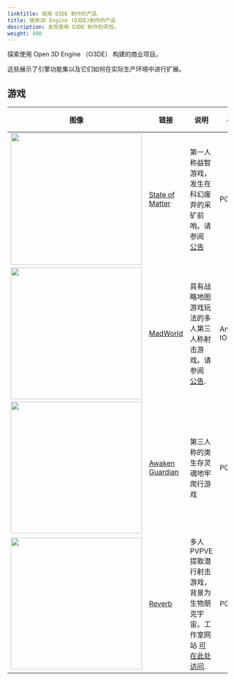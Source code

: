 ```yaml
---
linktitle: 使用 O3DE 制作的产品
title: 使用3D Engine (O3DE)制作的产品
description: 发现使用 O3DE 制作的项目。
weight: 400
---
```


探索使用 Open 3D Engine （O3DE） 构建的商业项目。

这些展示了引擎功能集以及它们如何在实际生产环境中进行扩展。

## 游戏

| 图像 | 链接 | 说明 | 平台 | 发布日期 |
|----|----|----|----|------|
| <img src="/images/learning-guide/made-with-o3de/games/state-of-matter.jpg" width="300px" /> | [State of Matter](https://store.steampowered.com/app/2844240/State_of_Matter/) | 第一人称益智游戏，发生在科幻废弃的采矿前哨。请参阅 [公告](https://o3de.org/state-of-matter-now-live/) | PC | 19 July 2024 |
| <img src="/images/learning-guide/made-with-o3de/games/madworld.webp" width="300px" /> | [MadWorld](https://www.carbonated.com/) | 具有战略地图游戏玩法的多人第三人称射击游戏。请参阅 [公告](https://o3de.org/carbonated-inc-heralds-open-mobile-game-development-on-o3de-with-madworld/). | Android, IOS | TBD |
| <img src="/images/learning-guide/made-with-o3de/games/awaken-guardian.png" width="300px" /> | [Awaken Guardian](https://genomestudios.ca/awaken-guardian/) | 第三人称的类生存灵魂地牢爬行游戏 | PC | TBD |
| <img src="/images/learning-guide/made-with-o3de/games/reverb.jpg" width="300px" /> | [Reverb](https://store.steampowered.com/app/2514890/Reverb/) | 多人 PVPVE 提取潜行射击游戏，背景为生物朋克宇宙。工作室网站 [可在此处访问](https://echogameslab.com/). | PC | TBD |
